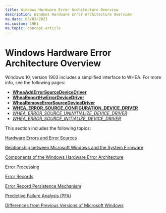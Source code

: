 ```yaml
---
title: Windows Hardware Error Architecture Overview
description: Windows Hardware Error Architecture Overview
ms.date: 03/03/2023
ms.custom: 19H1
ms.topic: concept-article
---
```


# Windows Hardware Error Architecture Overview

Windows 10, version 1903 includes a simplified interface to WHEA.  For more info, see the following pages:

- [**WheaAddErrorSourceDeviceDriver**](/windows-hardware/drivers/ddi/ntddk/nf-ntddk-wheaadderrorsourcedevicedriver)
- [**WheaReportHwErrorDeviceDriver**](/windows-hardware/drivers/ddi/ntddk/nf-ntddk-wheareporthwerrordevicedriver)
- [**WheaRemoveErrorSourceDeviceDriver**](/windows-hardware/drivers/ddi/ntddk/nf-ntddk-whearemoveerrorsourcedevicedriver)
- [**WHEA_ERROR_SOURCE_CONFIGURATION_DEVICE_DRIVER**](/windows-hardware/drivers/ddi/ntddk/ns-ntddk-whea_error_source_configuration_device_driver)
- [*WHEA_ERROR_SOURCE_UNINITIALIZE_DEVICE_DRIVER*](/windows-hardware/drivers/ddi/ntddk/nc-ntddk-_whea_error_source_uninitialize_device_driver)
- [*WHEA_ERROR_SOURCE_INITIALIZE_DEVICE_DRIVER*](/windows-hardware/drivers/ddi/ntddk/nc-ntddk-_whea_error_source_initialize_device_driver)

This section includes the following topics:

[Hardware Errors and Error Sources](hardware-errors-and-error-sources.md)

[Relationship between Microsoft Windows and the System Firmware](relationship-between-microsoft-windows-and-the-system-firmware.md)

[Components of the Windows Hardware Error Architecture](components-of-the-windows-hardware-error-architecture.md)

[Error Processing](error-processing.md)

[Error Records](error-records.md)

[Error Record Persistence Mechanism](error-record-persistence-mechanism.md)

[Predictive Failure Analysis (PFA)](predictive-failure-analysis--pfa-.md)

[Differences from Previous Versions of Microsoft Windows](differences-from-previous-versions-of-microsoft-windows.md)

 

